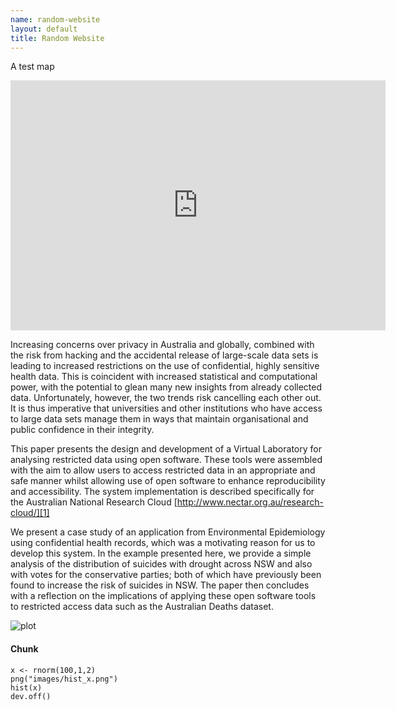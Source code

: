 ```yaml
--- 
name: random-website
layout: default
title: Random Website
---
```


A test map

<iframe style="border: none;" height="400" width="600" src="http://130.56.60.77:8081/geoexplorer/viewer/#maps/1"></iframe>


Increasing concerns over privacy in Australia and globally, combined
with the risk from hacking and the accidental release of large-scale
data sets is leading to increased restrictions on the use of
confidential, highly sensitive health data. This is coincident with
increased statistical and computational power, with the potential to
glean many new insights from already collected data. Unfortunately,
however, the two trends risk cancelling each other out. It is thus
imperative that universities and other institutions who have access to
large data sets manage them in ways that maintain organisational and
public confidence in their integrity.

This paper presents the design and development of a Virtual Laboratory
for analysing restricted data using open software.  These tools were
assembled with the aim to allow users to access restricted data in an
appropriate and safe manner whilst allowing use of open software to
enhance reproducibility and accessibility.  The system implementation
is described specifically for the Australian National Research Cloud
[http://www.nectar.org.au/research-cloud/][1]

We present a case study of an application from Environmental
Epidemiology using confidential health records, which was a motivating
reason for us to develop this system.  In the example presented here,
we provide a simple analysis of the distribution of suicides with
drought across NSW and also with votes for the conservative parties;
both of which have previously been found to increase the risk of
suicides in NSW. The paper then concludes with a reflection on the
implications of applying these open software tools to restricted
access data such as the Australian Deaths dataset.

<!--![plot](/images/hist_x.png)-->
![plot](/random-website/images/hist_x.png)

[1]: http://www.nectar.org.au/research-cloud/ "Nectar"

#### Chunk ####
    x <- rnorm(100,1,2)
    png("images/hist_x.png")
    hist(x)
    dev.off()
